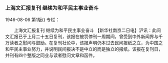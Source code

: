 ### 上海文汇报复刊  继续为和平民主事业奋斗

1946-08-06
第1版()
专栏：

　　上海文汇报复刊
    继续为和平民主事业奋斗
    【新华社南京二日电】沪讯：此间文汇报已于上月二十五日复刊，该报在被罚停刊一周期间，曾受到中外新闻界与千万读者之慰问与鼓励。在复刊社论中，该报声明仍本过去民间报纸之立，为中国之和平民主事业努力，并说明民间报决不是中立的而是独立的报纸。该报在复刊日，并刊有四个整版之同业与读者慰问文章和函件。
